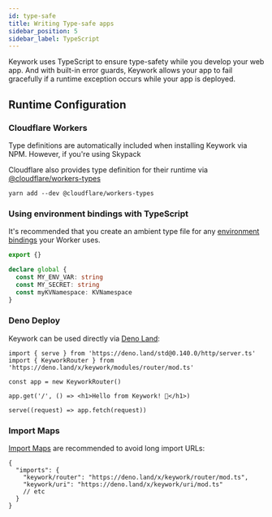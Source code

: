 ```yaml
---
id: type-safe
title: Writing Type-safe apps
sidebar_position: 5
sidebar_label: TypeScript
---
```


Keywork uses TypeScript to ensure type-safety while you develop your web app.
And with built-in error guards, Keywork allows your app to fail gracefully
if a runtime exception occurs while your app is deployed.

## Runtime Configuration

### Cloudflare Workers

Type definitions are automatically included when installing Keywork via NPM.
However, if you're using Skypack

Cloudflare also provides type definition for their runtime via [@cloudflare/workers-types](https://github.com/cloudflare/workers-types)

```shell
yarn add --dev @cloudflare/workers-types
```

### Using environment bindings with TypeScript

It's recommended that you create an ambient type file for any [environment bindings](https://developers.cloudflare.com/workers/platform/bindings/) your Worker uses.

```ts title=types/bindings.d.ts
export {}

declare global {
  const MY_ENV_VAR: string
  const MY_SECRET: string
  const myKVNamespace: KVNamespace
}
```

### Deno Deploy

Keywork can be used directly via [Deno Land](https://deno.land/x/keywork):

```tsx title="worker"
import { serve } from 'https://deno.land/std@0.140.0/http/server.ts'
import { KeyworkRouter } from 'https://deno.land/x/keywork/modules/router/mod.ts'

const app = new KeyworkRouter()

app.get('/', () => <h1>Hello from Keywork! 👋</h1>)

serve((request) => app.fetch(request))
```

### Import Maps

[Import Maps](https://deno.land/manual/node/import_maps#using-import-maps)
are recommended to avoid long import URLs:

```jsonc title=importmap.json
{
  "imports": {
    "keywork/router": "https://deno.land/x/keywork/router/mod.ts",
    "keywork/uri": "https://deno.land/x/keywork/uri/mod.ts"
    // etc
  }
}
```
